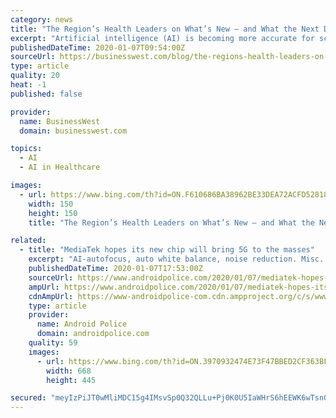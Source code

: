 ```yaml
---
category: news
title: "The Region’s Health Leaders on What’s New — and What the Next Decade Will Bring"
excerpt: "Artificial intelligence (AI) is becoming more accurate for screening ... procedures with shorter recovery time will be developed for other heart-valve conditions in patients who otherwise could not receive therapy. During the last 10 years, neuroscientists have been researching the causes of Alzheimer’s disease. There has been much discussion ..."
publishedDateTime: 2020-01-07T09:54:00Z
sourceUrl: https://businesswest.com/blog/the-regions-health-leaders-on-whats-new-and-what-the-next-decade-will-bring/
type: article
quality: 20
heat: -1
published: false

provider:
  name: BusinessWest
  domain: businesswest.com

topics:
  - AI
  - AI in Healthcare

images:
  - url: https://www.bing.com/th?id=ON.F610686BA38962BE33DEA72ACFD52818
    width: 150
    height: 150
    title: "The Region’s Health Leaders on What’s New — and What the Next Decade Will Bring"

related:
  - title: "MediaTek hopes its new chip will bring 5G to the masses"
    excerpt: "AI-autofocus, auto white balance, noise reduction. Misc. Quad-core APU The company isn't too specific about some of the differences between the Dimensity 800 and the previously announced Dimensity 1000, but it sounds like it should share some of the same technology introduced with the series' flagship chip. It might be mid-range, but the ..."
    publishedDateTime: 2020-01-07T17:53:00Z
    sourceUrl: https://www.androidpolice.com/2020/01/07/mediatek-hopes-its-new-chip-will-bring-5g-to-the-masses/
    ampUrl: https://www.androidpolice.com/2020/01/07/mediatek-hopes-its-new-chip-will-bring-5g-to-the-masses/?amp
    cdnAmpUrl: https://www-androidpolice-com.cdn.ampproject.org/c/s/www.androidpolice.com/2020/01/07/mediatek-hopes-its-new-chip-will-bring-5g-to-the-masses/?amp
    type: article
    provider:
      name: Android Police
      domain: androidpolice.com
    quality: 59
    images:
      - url: https://www.bing.com/th?id=ON.3970932474E73F47BBED2CF363BF7EA0
        width: 668
        height: 445

secured: "meyIzPiJT0wMliMDC15g4IMsvSp0Q32QLLu+Pj0K0U5IaWHrS6hEEWK6wTsn0InBMCnrGF5gBL9I1zWIbc1qAlL1Q+d4VceJyCxB3DvOXGf+RzBqeJX5YWyi8MVvFaQXJukYmXCW+flWOaMsJ9OgdcVMGvnbJQCbx7myMP5ElzxG2eV4QGs7y2S/eACZeNVAyXTBPOAKw7T4vOXCkc/paSpbcjrh/p0PFMDz6uHuiQh1kDKSgHBUy4IshY17QtT1bqtA9ghsvS0nkl85puoWRg==;+fUSu7Tx88F90SU8rI083A=="
---
```


